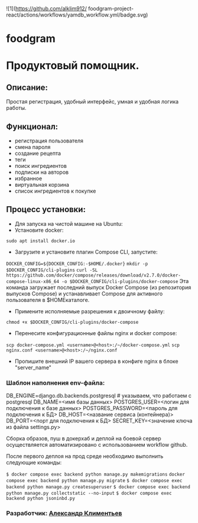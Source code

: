 ![1](https://github.com/alklim912/
foodgram-project-react/actions/workflows/yamdb_workflow.yml/badge.svg)

# foodgram
# Продуктовый помощник.

## Описание:
Простая регистрация, удобный интерфейс, умная и удобная логика работы.

## Функционал:
- регистрация пользователя
- смена пароля
- создание рецепта
- теги
- поиск ингредиентов
- подписки на авторов
- избранное
- виртуальная корзина
- список ингредиентов к покупке

## Процесс установки:

 * Для запуска на чистой машине на Ubuntu:
 * Установите docker:

 ```sudo apt install docker.io```

 * Загрузите и установите плагин Compose CLI, запустите:

 ```DOCKER_CONFIG=${DOCKER_CONFIG:-$HOME/.docker}```
 ```mkdir -p $DOCKER_CONFIG/cli-plugins```
 ```curl -SL https://github.com/docker/compose/releases/download/v2.7.0/docker-compose-linux-x86_64 -o $DOCKER_CONFIG/cli-plugins/docker-compose```
 Эта команда загружает последний выпуск Docker Compose (из репозитория выпусков Compose) и устанавливает Compose для активного пользователя в $HOMEкаталоге.

 * Примените исполняемые разрешения к двоичному файлу:

 ```chmod +x $DOCKER_CONFIG/cli-plugins/docker-compose```


 * Перенесите конфигурационные файлы nginx и docker compose:

 ```scp docker-compose.yml <username>@<host>:/~/docker-compose.yml```
 ```scp nginx.conf <username>@<host>:/~/nginx.conf```

 * Пропишите внешний IP вашего сервера в конфиге nginx в блоке "server_name"

### Шаблон наполнения env-файла:

 DB_ENGINE=django.db.backends.postgresql # указываем, что работаем с postgresql
 DB_NAME=<имя базы данных>
 POSTGRES_USER=<логин для подключения к базе данных>
 POSTGRES_PASSWORD=<пароль для подключения к БД>
 DB_HOST=<название сервиса (контейнера)>
 DB_PORT=<порт для подключения к БД>
 SECRET_KEY=<значение ключа из файла settings.py>


 Сборка образов, пуш в докерхаб и деплой на боевой сервер осуществляется автоматизировано с использованием workflow github.

 После первого деплоя на прод среде необходимо выполнить следующие команды:

 ```$ docker compose exec backend python manage.py makemigrations```
 ```docker compose exec backend python manage.py migrate```
 ```$ docker compose exec backend python manage.py createsuperuser```
 ```$ docker compose exec backend python manage.py collectstatic --no-input```
 ```$ docker compose exec backend python jsoninbd.py```



 ### Разработчик: [Александр Климентьев](https://github.com/alklim912)